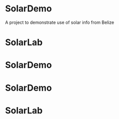 # SolarDemo
A project to demonstrate use of solar info from Belize
# SolarLab
# SolarDemo
# SolarDemo
# SolarLab
